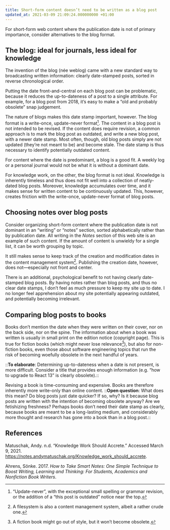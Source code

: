```yaml
---
title: Short-form content doesn’t need to be written as a blog post
updated_at: 2021-03-09 21:09:24.000000000 +01:00
---
```



For short-form web content where the publication date is not of primary importance, consider alternatives to the blog format.

## The blog: ideal for journals, less ideal for knowledge
The invention of the blog (née weblog) came with a new standard way to broadcasting written information: clearly date-stamped posts, sorted in reverse chronological order.

Putting the date front-and-central on each blog post can be problematic, because it reduces the up-to-dateness of a post to a single attribute. For example, for a blog post from 2018, it’s easy to make a “old and probably obsolete” snap judgement.

The nature of blogs makes this date stamp important, however. The blog format is a write-once, update-never format[^1]. The content in a blog post is not intended to be revised. If the content does require revision, a common approach is to mark the blog post as outdated, and write a new blog post, with a newer date stamp. Most often, though, old blog posts simply are not updated (they’re not meant to be) and become stale. The date stamp is thus necessary to identify potentially outdated content.

[^1]: “Update-never”, with the exceptional small spelling or grammar revision, or the addition of a “this post is outdated” notice near the top.

For content where the date is predominant, a blog is a good fit. A weekly log or a personal journal would not be what it is without a dominant date.

For knowledge work, on the other, the blog format is not ideal. Knowledge is inherently timeless and thus does not fit well into a collection of neatly-dated blog posts. Moreover, knowledge accumulates over time, and it makes sense for written content to be continuously updated. This, however, creates friction with the write-once, update-never format of blog posts. 

## Choosing notes over blog posts
Consider organizing short-form content where the publication date is not dominant in an “writing” or “notes” section, sorted alphabetically rather than by publication date. All writing in the _Notes_  section of this web site is an example of such content. If the amount of content is unwieldy for a single list, it can be worth grouping by topic.

It still makes sense to keep track of the creation and modification dates in the content management system[^2]. Publishing the creation date, however, does not—especially not front and center.

[^2]: A filesystem is also a content management system, albeit a rather crude one.

There is an additional, psychological benefit to not having clearly date-stamped blog posts. By having notes rather than blog posts, and thus no clear date stamps, I don’t feel as much pressure to keep my site up to date. I no longer feel apprehension about my site potentially appearing outdated, and potentially becoming irrelevant.

## Comparing blog posts to books
Books don’t mention the date when they were written on their cover, nor on the back side, nor on the spine. The information about when a book was written is usually in small print on the edition notice (copyright page). This is true for fiction books (which might never lose relevance[^3]), but also for non-fiction books, even those about software engineering topics that run the risk of becoming woefully obsolete in the next handful of years.

[^3]: A fiction book might go out of style, but it won’t become obsolete.

::**To elaborate**: Determining up-to-dateness when a date is not present, is more difficult. Consider a title that provides enough information (e.g. “how to upgrade to React 13” is clearly obsolete).::

Revising a book is time-consuming and expensive. Books are therefore inherently more write-only than online content. ::**Open question**: What does this mean? Do blog posts just date quicker? If so, why? Is it because blog posts are written with the intention of becoming obsolete anyway? Are we fetishizing freshness? Perhaps books don’t need their date stamp as clearly, because books are meant to be a long-lasting medium, and considerably more thought and research has gone into a book than in a blog post.::

## References
Matuschak, Andy. n.d. “Knowledge Work Should Accrete.” Accessed March 9, 2021. https://notes.andymatuschak.org/Knowledge_work_should_accrete.

Ahrens, Sönke. 2017. *How to Take Smart Notes: One Simple Technique to Boost Writing, Learning and Thinking: For Students, Academics and Nonfiction Book Writers*.

